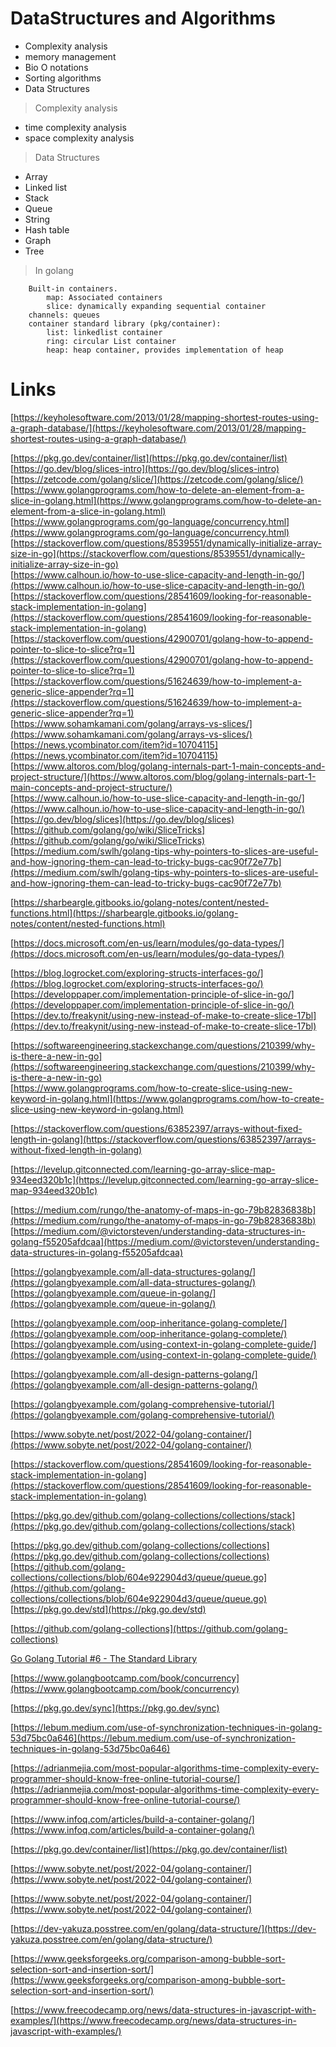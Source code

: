 
# DataStructures and Algorithms

- Complexity analysis
- memory management
- Bio O notations
- Sorting algorithms
- Data Structures

> Complexity analysis

- time complexity analysis
- space complexity analysis

> Data Structures

- Array
- Linked list
- Stack 
- Queue
- String
- Hash table
- Graph 
- Tree


> In golang  

```
    Built-in containers.
        map: Associated containers
        slice: dynamically expanding sequential container
    channels: queues
    container standard library (pkg/container):
        list: linkedlist container
        ring: circular List container
        heap: heap container, provides implementation of heap

```


# Links  

[https://keyholesoftware.com/2013/01/28/mapping-shortest-routes-using-a-graph-database/](https://keyholesoftware.com/2013/01/28/mapping-shortest-routes-using-a-graph-database/)  

[https://pkg.go.dev/container/list](https://pkg.go.dev/container/list)  
[https://go.dev/blog/slices-intro](https://go.dev/blog/slices-intro)  
[https://zetcode.com/golang/slice/](https://zetcode.com/golang/slice/)  
[https://www.golangprograms.com/how-to-delete-an-element-from-a-slice-in-golang.html](https://www.golangprograms.com/how-to-delete-an-element-from-a-slice-in-golang.html)  
[https://www.golangprograms.com/go-language/concurrency.html](https://www.golangprograms.com/go-language/concurrency.html)  
[https://stackoverflow.com/questions/8539551/dynamically-initialize-array-size-in-go](https://stackoverflow.com/questions/8539551/dynamically-initialize-array-size-in-go)  
[https://www.calhoun.io/how-to-use-slice-capacity-and-length-in-go/](https://www.calhoun.io/how-to-use-slice-capacity-and-length-in-go/)  
[https://stackoverflow.com/questions/28541609/looking-for-reasonable-stack-implementation-in-golang](https://stackoverflow.com/questions/28541609/looking-for-reasonable-stack-implementation-in-golang)  
[https://stackoverflow.com/questions/42900701/golang-how-to-append-pointer-to-slice-to-slice?rq=1](https://stackoverflow.com/questions/42900701/golang-how-to-append-pointer-to-slice-to-slice?rq=1)  
[https://stackoverflow.com/questions/51624639/how-to-implement-a-generic-slice-appender?rq=1](https://stackoverflow.com/questions/51624639/how-to-implement-a-generic-slice-appender?rq=1)  
[https://www.sohamkamani.com/golang/arrays-vs-slices/](https://www.sohamkamani.com/golang/arrays-vs-slices/)  
[https://news.ycombinator.com/item?id=10704115](https://news.ycombinator.com/item?id=10704115)  
[https://www.altoros.com/blog/golang-internals-part-1-main-concepts-and-project-structure/](https://www.altoros.com/blog/golang-internals-part-1-main-concepts-and-project-structure/)  
[https://www.calhoun.io/how-to-use-slice-capacity-and-length-in-go/](https://www.calhoun.io/how-to-use-slice-capacity-and-length-in-go/)  
[https://go.dev/blog/slices](https://go.dev/blog/slices)  
[https://github.com/golang/go/wiki/SliceTricks](https://github.com/golang/go/wiki/SliceTricks)  
[https://medium.com/swlh/golang-tips-why-pointers-to-slices-are-useful-and-how-ignoring-them-can-lead-to-tricky-bugs-cac90f72e77b](https://medium.com/swlh/golang-tips-why-pointers-to-slices-are-useful-and-how-ignoring-them-can-lead-to-tricky-bugs-cac90f72e77b)  

[https://sharbeargle.gitbooks.io/golang-notes/content/nested-functions.html](https://sharbeargle.gitbooks.io/golang-notes/content/nested-functions.html)  

[https://docs.microsoft.com/en-us/learn/modules/go-data-types/](https://docs.microsoft.com/en-us/learn/modules/go-data-types/)  

[https://blog.logrocket.com/exploring-structs-interfaces-go/](https://blog.logrocket.com/exploring-structs-interfaces-go/)  
[https://developpaper.com/implementation-principle-of-slice-in-go/](https://developpaper.com/implementation-principle-of-slice-in-go/)  
[https://dev.to/freakynit/using-new-instead-of-make-to-create-slice-17bl](https://dev.to/freakynit/using-new-instead-of-make-to-create-slice-17bl)  

[https://softwareengineering.stackexchange.com/questions/210399/why-is-there-a-new-in-go](https://softwareengineering.stackexchange.com/questions/210399/why-is-there-a-new-in-go)  
[https://www.golangprograms.com/how-to-create-slice-using-new-keyword-in-golang.html](https://www.golangprograms.com/how-to-create-slice-using-new-keyword-in-golang.html)  

[https://stackoverflow.com/questions/63852397/arrays-without-fixed-length-in-golang](https://stackoverflow.com/questions/63852397/arrays-without-fixed-length-in-golang)  

[https://levelup.gitconnected.com/learning-go-array-slice-map-934eed320b1c](https://levelup.gitconnected.com/learning-go-array-slice-map-934eed320b1c)  

[https://medium.com/rungo/the-anatomy-of-maps-in-go-79b82836838b](https://medium.com/rungo/the-anatomy-of-maps-in-go-79b82836838b)  
[https://medium.com/@victorsteven/understanding-data-structures-in-golang-f55205afdcaa](https://medium.com/@victorsteven/understanding-data-structures-in-golang-f55205afdcaa)  

[https://golangbyexample.com/all-data-structures-golang/](https://golangbyexample.com/all-data-structures-golang/)  
[https://golangbyexample.com/queue-in-golang/](https://golangbyexample.com/queue-in-golang/)  

[https://golangbyexample.com/oop-inheritance-golang-complete/](https://golangbyexample.com/oop-inheritance-golang-complete/)  
[https://golangbyexample.com/using-context-in-golang-complete-guide/](https://golangbyexample.com/using-context-in-golang-complete-guide/)  

[https://golangbyexample.com/all-design-patterns-golang/](https://golangbyexample.com/all-design-patterns-golang/)  




[https://golangbyexample.com/golang-comprehensive-tutorial/](https://golangbyexample.com/golang-comprehensive-tutorial/)  





[https://www.sobyte.net/post/2022-04/golang-container/](https://www.sobyte.net/post/2022-04/golang-container/) 

[https://stackoverflow.com/questions/28541609/looking-for-reasonable-stack-implementation-in-golang](https://stackoverflow.com/questions/28541609/looking-for-reasonable-stack-implementation-in-golang)  

[https://pkg.go.dev/github.com/golang-collections/collections/stack](https://pkg.go.dev/github.com/golang-collections/collections/stack)  




[https://pkg.go.dev/github.com/golang-collections/collections](https://pkg.go.dev/github.com/golang-collections/collections)  
[https://github.com/golang-collections/collections/blob/604e922904d3/queue/queue.go](https://github.com/golang-collections/collections/blob/604e922904d3/queue/queue.go)  
[https://pkg.go.dev/std](https://pkg.go.dev/std)  




[https://github.com/golang-collections](https://github.com/golang-collections)  


[Go Golang Tutorial #6 - The Standard Library](https://youtu.be/BoooHY57RXw)  


[https://www.golangbootcamp.com/book/concurrency](https://www.golangbootcamp.com/book/concurrency)  




[https://pkg.go.dev/sync](https://pkg.go.dev/sync)  

[https://lebum.medium.com/use-of-synchronization-techniques-in-golang-53d75bc0a646](https://lebum.medium.com/use-of-synchronization-techniques-in-golang-53d75bc0a646)  

[https://adrianmejia.com/most-popular-algorithms-time-complexity-every-programmer-should-know-free-online-tutorial-course/](https://adrianmejia.com/most-popular-algorithms-time-complexity-every-programmer-should-know-free-online-tutorial-course/)  


[https://www.infoq.com/articles/build-a-container-golang/](https://www.infoq.com/articles/build-a-container-golang/)  


[https://pkg.go.dev/container/list](https://pkg.go.dev/container/list)  



[https://www.sobyte.net/post/2022-04/golang-container/](https://www.sobyte.net/post/2022-04/golang-container/)  


[https://www.sobyte.net/post/2022-04/golang-container/](https://www.sobyte.net/post/2022-04/golang-container/)  



[https://dev-yakuza.posstree.com/en/golang/data-structure/](https://dev-yakuza.posstree.com/en/golang/data-structure/)  



[https://www.geeksforgeeks.org/comparison-among-bubble-sort-selection-sort-and-insertion-sort/](https://www.geeksforgeeks.org/comparison-among-bubble-sort-selection-sort-and-insertion-sort/)  



[https://www.freecodecamp.org/news/data-structures-in-javascript-with-examples/](https://www.freecodecamp.org/news/data-structures-in-javascript-with-examples/)  
